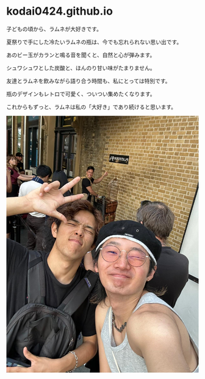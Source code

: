 # kodai0424.github.io

子どもの頃から、ラムネが大好きです。

夏祭りで手にした冷たいラムネの瓶は、今でも忘れられない思い出です。

あのビー玉がカランと鳴る音を聞くと、自然と心が弾みます。

シュワシュワとした炭酸と、ほんのり甘い味がたまりません。

友達とラムネを飲みながら語り合う時間も、私にとっては特別です。

瓶のデザインもレトロで可愛く、ついつい集めたくなります。

これからもずっと、ラムネは私の「大好き」であり続けると思います。



![image](IMG-20240704-WA0005.jpg)

